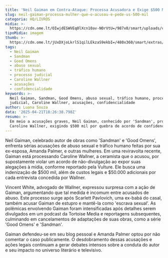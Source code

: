 ```yaml
---
title: 'Neil Gaiman em Contra-Ataque: Processa Acusadora e Exige $500 Mil em Danos'
slug: neil-gaiman-processa-mulher-que-o-acusou-e-pede-us-500-mil
categoria: HQ/LIVROS
midia: >-
  https://cdn.ome.lt/OIwjdESWVEq0lXcn10av-N0rVtU=/987x0/smart/uploads/conteudo/fotos/neil-gaiman-capa.jpg
tipoMidia: imagem
thumb: >-
  https://cdn.ome.lt/jUxDXjoLkrlS1qilLEkzaS9ekbI=/480x360/smart/extras/conteudos/neil-gaiman_xo4nciu.jpg
tags:
  - Neil Gaiman
  - Sandman
  - Good Omens
  - abuso sexual
  - tráfico humano
  - processo judicial
  - Caroline Wallner
  - acusações
  - confidencialidade
keywords: >-
  Neil Gaiman, Sandman, Good Omens, abuso sexual, tráfico humano, processo
  judicial, Caroline Wallner, acusações, confidencialidade
author: Luana Souza
data: '2025-04-21T18:26:38.798Z'
resumo: >-
  Em meio a acusações graves, Neil Gaiman, conhecido por 'Sandman', processa
  Caroline Wallner, exigindo $500 mil por quebra de acordo de confidencialidade.
---
```


Neil Gaiman, celebrado autor de obras como 'Sandman' e 'Good Omens', enfrenta sérias acusações de abuso sexual e tráfico humano feitas por sua ex-esposa, Amanda Palmer, e outras mulheres. Em uma reviravolta recente, Gaiman está processando Caroline Wallner, a ceramista que o acusou, por supostamente violar um acordo de não-divulgação ao expor suas alegações à mídia, conforme reportado pela Vulture. Ele busca uma indenização de $500 mil, além de custos legais e $50.000 adicionais por cada entrevista concedida por Wallner.

Vincent White, advogado de Wallner, expressou surpresa com a ação de Gaiman, argumentando que tal medida é incomum entre acusados de abuso. Este processo surge após Scarlett Pavlovich, uma ex-babá do casal, também acusar Gaiman de estupro e mantê-la como 'escrava sexual'. As polêmicas envolvendo Gaiman foram intensificadas após detalhes serem divulgados em um podcast da Tortoise Media e reportagens subsequentes, culminando em cancelamentos de adaptações de suas obras, como a série 'Good Omens' e 'Sandman'.

Gaiman defendeu-se em seu blog pessoal e Amanda Palmer optou por não comentar o caso publicamente. O desdobramento dessas acusações e ações legais continuam a gerar debates intensos sobre a conduta do autor e seu impacto no universo literário e televisivo.
